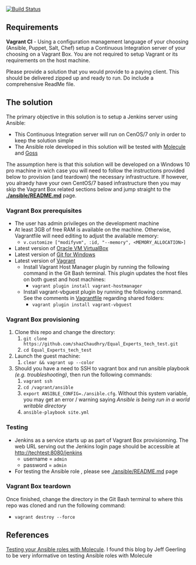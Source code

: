 [![Build Status](https://travis-ci.org/shazChaudhry/Equal_Experts_tech_test.svg?branch=master)](https://travis-ci.org/shazChaudhry/Equal_Experts_tech_test)

## Requirements
**Vagrant CI** - Using a configuration management language of your choosing (Ansible, Puppet, Salt, Chef) setup a Continuous Integration server of your choosing on a Vagrant Box. You are not required to setup Vagrant or its requirements on the host machine.

Please provide a solution that you would provide to a paying client. This should be delivered zipped up and ready to run. Do include a comprehensive ReadMe file.

## The solution
The primary objective in this solution is to setup a Jenkins server using Ansible:
- This Continuous Integration server will run on CenOS/7 only in order to keep the solution simple
- The Ansible role developed in this solution will be tested with [Molecule](https://molecule.readthedocs.io/en/latest/) and [Goss](https://github.com/aelsabbahy/goss)

The assumption here is that this solution will be developed on a Windows 10 pro machine in wich case you will need to follow the instructions provided below to provision (and teardown) the necessary infrastructure. If however, you alraedy have your own CentOS/7 based infrastructure then you may skip the Vagrant Box related sections below and jump straight to the **[./ansible/README.md](./ansible/README.md)** page.

### Vagrant Box prerequisites
- The user has admin privileges on the development machine
- At least 3GB of free RAM is available on the machine. Otherwise, Vagrantfile will need editing to adjust the available memory:
  - `v.customize ["modifyvm", :id, "--memory", <MEMORY_ALLOCATION>]`
- Latest version of [Oracle VM VirtualBox](https://www.virtualbox.org/wiki/Downloads)
- Latest version of [Git for Windows](https://git-scm.com/downloads)
- Latest version of [Vagrant](https://www.vagrantup.com/intro/getting-started/install.html)
  - Install Vagrant Host Manager plugin by running the following command in the Git Bash terminal. This plugin updates the host files on both guest and host machines:
    - `vagrant plugin install vagrant-hostmanager`
  - Install vagrant-vbguest plugin by running the following command. See the comments in [Vagrantfile](./Vagrantfile) regarding shared folders:
    - `vagrant plugin install vagrant-vbguest`

### Vagrant Box provisioning
  1. Clone this repo and change the directory:
      1. `git clone https://github.com/shazChaudhry/Equal_Experts_tech_test.git`
      1. `cd Equal_Experts_tech_test`
  1. Launch the guest machine:
      1. `clear && vagrant up --color`
  1. Should you have a need to SSH to vagrant box and run ansible playbook _(e.g. troubleshooting)_, then run the following commands:
      1.  `vagrant ssh`
      1. `cd /vagrant/ansible`
      1. `export ANSIBLE_CONFIG=./ansible.cfg`. Without this system variable, you may get an error / warning saying _Ansible is being run in a world writable directory_
      1. `ansible-playbook site.yml`

### Testing
- Jenkins as a service starts up as part of Vagrant Box provisionning. The web URL serving out the Jenkins login page should be accessible at [http://techtest:8080/jenkins](http://techtest:8080/jenkins)
  - username = `admin`
  - password = `admin`
- For testing the Ansible role , please see [./ansible/README.md](./ansible/README.md) page

### Vagrant Box teardown
Once finished, change the directory in the Git Bash terminal to where this repo was cloned and run the following command:
  - `vagrant destroy --force`

## References
[Testing your Ansible roles with Molecule](https://www.jeffgeerling.com/blog/2018/testing-your-ansible-roles-molecule). I found this blog by Jeff Geerling to be very informative on testing Ansible roles with Molecule
